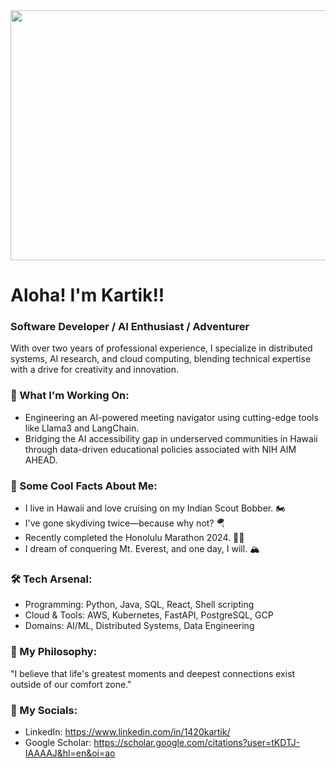 <img src="https://i.giphy.com/media/v1.Y2lkPTc5MGI3NjExdDN4anU1Z2g4OTc5NWF1cmlnZnplYTN0bzFxNXgxbGlpOWQxbXNkaiZlcD12MV9pbnRlcm5hbF9naWZfYnlfaWQmY3Q9Zw/SaqRhlVBSqFUs/giphy.gif" width="944" height="400" />

# Aloha! I'm Kartik!!
### Software Developer / AI Enthusiast / Adventurer

With over two years of professional experience, I specialize in distributed systems, AI research, and cloud computing, blending technical expertise with a drive for creativity and innovation.

### 🔭 What I'm Working On:
- Engineering an AI-powered meeting navigator using cutting-edge tools like Llama3 and LangChain.
- Bridging the AI accessibility gap in underserved communities in Hawaii through data-driven educational policies associated with NIH AIM AHEAD.

### 🌟 Some Cool Facts About Me:
- I live in Hawaii and love cruising on my Indian Scout Bobber. 🏍️
- I've gone skydiving twice—because why not? 🪂
- Recently completed the Honolulu Marathon 2024. 🏃‍♂️
- I dream of conquering Mt. Everest, and one day, I will. 🏔️

### 🛠️ Tech Arsenal:
- Programming: Python, Java, SQL, React, Shell scripting
- Cloud & Tools: AWS, Kubernetes, FastAPI, PostgreSQL, GCP
- Domains: AI/ML, Distributed Systems, Data Engineering

### 🌌 My Philosophy:
"I believe that life's greatest moments and deepest connections exist outside of our comfort zone."

### 🔗 My Socials:
- LinkedIn: https://www.linkedin.com/in/1420kartik/
- Google Scholar: https://scholar.google.com/citations?user=tKDTJ-IAAAAJ&hl=en&oi=ao
